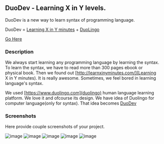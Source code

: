 ## DuoDev - Learning X in Y levels.

DuoDev is a new way to learn syntax of programming language.

DuoDev = [Learning X in Y minutes](http://learnxinyminutes.com/) + [DuoLingo](https://www.duolingo.com)

[Go Here](http://ufkk04cc7eb6.fizerkhan.koding.io)

### Description

We always start learning any programming language by learning the syntax.
To learn the syntax, we have to read more than 300 pages ebook or physical book.
Then we found out [http://learnxinyminutes.com/](Learning X in Y minutes).
It is really awesome. Sometimes, we feel bored in learning language's syntax.

We used [https://www.duolingo.com](duolingo) human language learning platform.
We love it and ofcourse its design. We have idea of Duolingo for
computer language(only for syntax). That idea becomes [DuoDev](http://ufkk04cc7eb6.fizerkhan.koding.io/)


### Screenshots

Here provide couple screenshots of your project.

![image](http://ufkk04cc7eb6.fizerkhan.koding.io/img/DuoDev-1.png)
![image](http://ufkk04cc7eb6.fizerkhan.koding.io/img/DuoDev-2.png)
![image](http://ufkk04cc7eb6.fizerkhan.koding.io/img/DuoDev-3.png)
![image](http://ufkk04cc7eb6.fizerkhan.koding.io/img/DuoDev-4.png)
![image](http://ufkk04cc7eb6.fizerkhan.koding.io/img/DuoDev-5.png)

